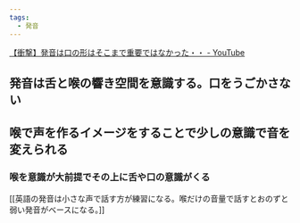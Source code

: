 ```yaml
---
tags:
  - 発音
---
```

[【衝撃】発音は口の形はそこまで重要ではなかった・・ - YouTube](https://www.youtube.com/watch?v=qn3CcVgpAcw)

## 発音は舌と喉の響き空間を意識する。口をうごかさない

## 喉で声を作るイメージをすることで少しの意識で音を変えられる

### 喉を意識が大前提でその上に舌や口の意識がくる

[[英語の発音は小さな声で話す方が練習になる。喉だけの音量で話すとおのずと弱い発音がベースになる。]]

